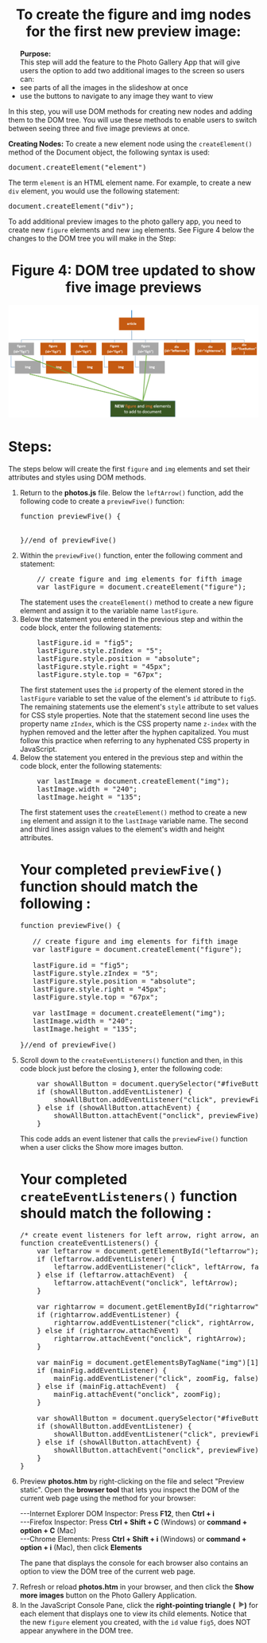 <center><h1>To create the figure and img nodes for the first new preview image:</h1></center>
<ul>
<b>Purpose:</b> <br> 
This step will add the feature to the Photo Gallery App that will give users the option to add two additional images to the screen so users can:
<li>see parts of all the images in the slideshow at once</li>
<li>use the buttons to navigate to any image they want to view</li>
</ul>

In this step, you will use DOM methods for creating new nodes and adding them to the DOM tree.  You will use these methods to enable users to switch between seeing three and five image previews at once.

<b>Creating Nodes:</b>
To create a new element node using the <code>createElement()</code> method of the Document object, the following syntax is used:
<pre>
document.createElement("element")
</pre>
The term <code>element</code> is an HTML element name.  For example, to create a new <code>div</code> element, you would use the following statement:
<pre>
document.createElement("div");
</pre>

To add additional preview images to the photo gallery app, you need to create new <code>figure</code> elements and new <code>img</code> elements.  See Figure 4 below the changes to the DOM tree you will make in the Step:
<center>
<h1>Figure 4:  DOM tree updated to show five image previews</h1>
<img src=".guides/img/GalleryUpdateTree.png" alt="Photo Gallery Right" />
</center>

<h1><b>Steps:</b></h1>
The steps below will create the first <code>figure</code> and <code>img</code> elements and set their attributes and styles using DOM methods.

<ol>
<li>Return to the <b>photos.js</b> file.  Below the <code>leftArrow()</code> function, add the following code to create a <code>previewFive()</code> function:
<pre>
function previewFive() {
<br>
}//end of previewFive()
</pre>
</li>


<li>
Within the <code>previewFive()</code> function, enter the following comment and statement:
<pre>
    // create figure and img elements for fifth image
    var lastFigure = document.createElement("figure");
</pre>
The statement uses the <code>createElement()</code> method to create a new figure element and assign it to the variable name <code>lastFigure</code>.
</li>

<li>
Below the statement you entered in the previous step and within the code block, enter the following statements:
<pre>
    lastFigure.id = "fig5";
    lastFigure.style.zIndex = "5";
    lastFigure.style.position = "absolute";
    lastFigure.style.right = "45px";
    lastFigure.style.top = "67px";
</pre>
The first statement uses the <code>id</code> property of the element stored in the <code>lastFigure</code> variable to set the value of the element's <code>id</code> attribute to <code>fig5</code>.  The remaining statements use the element's <code>style</code> attribute to set values for CSS style properties.  Note that the statement second line uses the property name <code>zIndex</code>, which is the CSS property name <code>z-index</code> with the hyphen removed and the letter after the hyphen capitalized.  You must follow this practice when referring to any hyphenated CSS property in JavaScript.
</li>

<li>
Below the statement you entered in the previous step and within the code block, enter the following statements:
<pre>
    var lastImage = document.createElement("img");
    lastImage.width = "240";
    lastImage.height = "135";
</pre>
The first statement uses the <code>createElement()</code> method to create a new <code>img</code> element and assign it to the <code>lastImage</code> variable name.  The second and third lines assign values to the element's width and height attributes. 
</li>

<h1>Your completed <code>previewFive()</code> function should match the following :</h1>

<pre>
function previewFive() {<br>
   // create figure and img elements for fifth image
   var lastFigure = document.createElement("figure");<br>
   lastFigure.id = "fig5";
   lastFigure.style.zIndex = "5";
   lastFigure.style.position = "absolute";
   lastFigure.style.right = "45px";
   lastFigure.style.top = "67px";<br>    
   var lastImage = document.createElement("img");
   lastImage.width = "240";
   lastImage.height = "135";<br>
}//end of previewFive()
</pre>

<li>
Scroll down to the <code>createEventListeners()</code> function and then, in this code block just before the closing <b><code>}</code></b>, enter the following code:
<pre>
    var showAllButton = document.querySelector("#fiveButton p");
    if (showAllButton.addEventListener) {
        showAllButton.addEventListener("click", previewFive, false);
    } else if (showAllButton.attachEvent) {
        showAllButton.attachEvent("onclick", previewFive);
    }
</pre>
This code adds an event listener that calls the <code>previewFive()</code> function when a user clicks the Show more images button.
</li>

<h1>Your completed <code>createEventListeners()</code> function should match the following :</h1>

<pre>
/* create event listeners for left arrow, right arrow, and center figure element */
function createEventListeners() {
    var leftarrow = document.getElementById("leftarrow");
    if (leftarrow.addEventListener) {
        leftarrow.addEventListener("click", leftArrow, false); 
    } else if (leftarrow.attachEvent)  {
        leftarrow.attachEvent("onclick", leftArrow);
    }<br>
    var rightarrow = document.getElementById("rightarrow");
    if (rightarrow.addEventListener) {
        rightarrow.addEventListener("click", rightArrow, false); 
    } else if (rightarrow.attachEvent)  {
        rightarrow.attachEvent("onclick", rightArrow);
    }<br>
    var mainFig = document.getElementsByTagName("img")[1];
    if (mainFig.addEventListener) {
        mainFig.addEventListener("click", zoomFig, false); 
    } else if (mainFig.attachEvent)  {
        mainFig.attachEvent("onclick", zoomFig);
    }<br>   
    var showAllButton = document.querySelector("#fiveButton p");
    if (showAllButton.addEventListener) {
        showAllButton.addEventListener("click", previewFive, false);
    } else if (showAllButton.attachEvent) {
        showAllButton.attachEvent("onclick", previewFive);
    }
}
</pre>
<li>Preview <b>photos.htm</b> by right-clicking on the file and select "Preview static".  Open the <b>browser tool</b> that lets you inspect the DOM of the current web page using the method for your browser:

---Internet Explorer DOM Inspector:  Press <b>F12</b>, then <b>Ctrl + i</b><br>
---Firefox Inspector:  Press <b>Ctrl + Shift + C</b> (Windows) or <b>command + option + C</b> (Mac)<br>
---Chrome Elements:  Press <b>Ctrl + Shift + i</b> (Windows) or <b>command + option + i</b> (Mac), then click <b>Elements</b><br>

The pane that displays the console for each browser also contains an option to view the DOM tree of the current web page.
</li>

<li>
Refresh or reload <b>photos.htm</b> in your browser, and then click the <b>Show more images</b> button on the Photo Gallery Application.
</li>
<li>
In the JavaScript Console Pane, click the <b>right-pointing triangle (<img src=".guides/img/arrowDOM.png" alt="Photo Gallery Right" />)</b> for each element that displays one to view its child elements.  Notice that the new <code>figure</code> element you created, with the <code>id</code> value <code>fig5</code>, does NOT appear anywhere in the DOM tree.
</li>
</ol>
